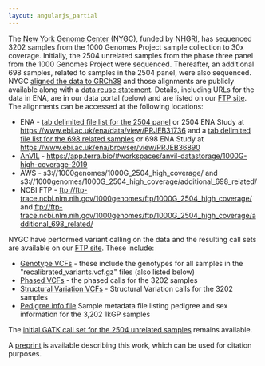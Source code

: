 ```yaml
---
layout: angularjs_partial
---
```


The [New York Genome Center (NYGC)](https://www.nygenome.org), funded by [NHGRI](https://www.genome.gov), has sequenced 3202 samples from the 1000 Genomes Project sample collection to 30x coverage. Initially, the 2504 unrelated samples from the phase three panel from the 1000 Genomes Project were sequenced. Thereafter, an additional 698 samples, related to samples in the 2504 panel, were also sequenced. NYGC [aligned the data to GRCh38](http://ftp.1000genomes.ebi.ac.uk/vol1/ftp/data_collections/1000G_2504_high_coverage/20190405_NYGC_b38_pipeline_description.pdf) and those alignments are publicly available along with a [data reuse statement](http://ftp.1000genomes.ebi.ac.uk/vol1/ftp/data_collections/1000G_2504_high_coverage/20200526_1000G_2504plus698_high_cov_data_reuse_README.txt). Details, including URLs for the data in ENA, are in our data portal (below) and are listed on our [FTP site](http://ftp.1000genomes.ebi.ac.uk/vol1/ftp/data_collections/1000G_2504_high_coverage). The alignments can be accessed at the following locations:

* ENA - [tab delimited file list for the 2504 panel](http://ftp.1000genomes.ebi.ac.uk/vol1/ftp/data_collections/1000G_2504_high_coverage/1000G_2504_high_coverage.sequence.index) or 2504 ENA Study at https://www.ebi.ac.uk/ena/data/view/PRJEB31736 and a [tab delimited file list for the 698 related samples](http://ftp.1000genomes.ebi.ac.uk/vol1/ftp/data_collections/1000G_2504_high_coverage/1000G_698_related_high_coverage.sequence.index) or 698 ENA Study at https://www.ebi.ac.uk/ena/browser/view/PRJEB36890
* [AnVIL](https://anvilproject.org) - https://app.terra.bio/#workspaces/anvil-datastorage/1000G-high-coverage-2019  
* AWS - s3://1000genomes/1000G_2504_high_coverage/ and s3://1000genomes/1000G_2504_high_coverage/additional_698_related/
* NCBI FTP - ftp://ftp-trace.ncbi.nlm.nih.gov/1000genomes/ftp/1000G_2504_high_coverage/ and ftp://ftp-trace.ncbi.nlm.nih.gov/1000genomes/ftp/1000G_2504_high_coverage/additional_698_related/

NYGC have performed variant calling on the data and the resulting call sets are available on our [FTP site](http://ftp.1000genomes.ebi.ac.uk/vol1/ftp/data_collections/1000G_2504_high_coverage/). These include:

* [Genotype VCFs](http://ftp.1000genomes.ebi.ac.uk/vol1/ftp/data_collections/1000G_2504_high_coverage/working/20201028_3202_raw_GT_with_annot/) - these include the genotypes for all samples in the "recalibrated_variants.vcf.gz" files (also listed below)
* [Phased VCFs](http://ftp.1000genomes.ebi.ac.uk/vol1/ftp/data_collections/1000G_2504_high_coverage/working/20201028_3202_phased/) - the phased calls for the 3202 samples
* [Structural Variation VCFs](http://ftp.1000genomes.ebi.ac.uk/vol1/ftp/data_collections/1000G_2504_high_coverage/working/20210124.SV_Illumina_Integration/) - Structural Variation calls for the 3202 samples
* [Pedigree info file](http://ftp.1000genomes.ebi.ac.uk/vol1/ftp/data_collections/1000G_2504_high_coverage/working/1kGP.3202_samples.pedigree_info.txt) Sample metadata file listing pedigree and sex information for the 3,202 1kGP samples

The [initial GATK call set for the 2504 unrelated samples](http://ftp.1000genomes.ebi.ac.uk/vol1/ftp/data_collections/1000G_2504_high_coverage/working/20190425_NYGC_GATK/) remains available.

A [preprint](https://www.biorxiv.org/content/10.1101/2021.02.06.430068v1) is available describing this work, which can be used for citation purposes.